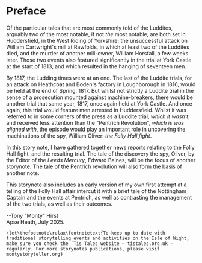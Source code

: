 # Preface

Of the particular tales that are most commonly told of the Luddites, arguably two of the most notable, if not *the* most notable, are both set in Huddersfield, in the West Riding of Yorkshire: the unsuccessful attack on William Cartwright's mill at Rawfolds, in which at least two of the Luddites died, and the murder of another mill-owner, William Horsfall, a few weeks later. Those two events also featured significantly in the trial at York Castle at the start of 1813, and which resulted in the hanging of seventeen men.

By 1817, the Ludding times were at an end. The last of the Luddite trials, for an attack on Heathcoat and Boden's factory in Loughborough in 1816, would be held at the end of Spring, 1817. But whilst not strictly a Luddite trial in the sense of a prosecution mounted against machine-breakers, there would be another trial that same year, 1817, once again held at York Castle. And once again, this trial would feature men arrested in Huddersfield. Whilst it was referred to in some corners of the press as a Luddite trial, *which it wasn't*, and received less attention than the "Pentrich Revolution", *which is was aligned with*, the episode would play an important role in uncovering the machinations of the spy, William Oliver: *the Folly Hall fight*.

In this story note, I have gathered together news reports relating to the Folly Hall fight, and the resulting trial. The tale of the discovery the spy, Oliver, by the Editor of the *Leeds Mercury*, Edward Baines, will be the focus of another storynote. The tale of the Pentrich revolution will also form the basis of another note.

This storynote also includes an early version of my own first attempt at a telling of the Folly Hall affair intercut it with a brief tale of the Nottingham Captain and the events at Pentrich, as well as contrasting the management of the two trials, as well as their outcomes.

--Tony "Monty" Hirst  
Apse Heath, July 2025.


```{raw} latex
\let\thefootnote\relax\footnotetext{To keep up to date with traditional storytelling events and activities on the Isle of Wight, make sure you check the `Tis Tales website — tistales.org.uk — regularly. For more storynotes publications, please visit montystoryteller.org}
```
